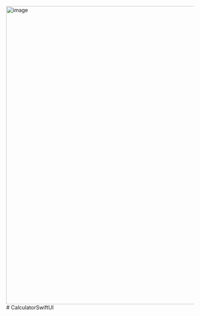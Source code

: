 <img width="722" height="800" alt="image" src="https://github.com/user-attachments/assets/091718fe-e430-4e4f-9ee1-45ad6ecf7504" />
# CalculatorSwiftUI
